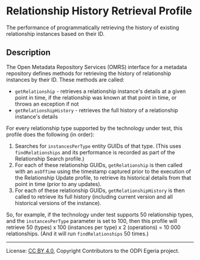 <!-- SPDX-License-Identifier: CC-BY-4.0 -->
<!-- Copyright Contributors to the ODPi Egeria project. -->

# Relationship History Retrieval Profile

The performance of programmatically retrieving the history of existing relationship instances based on their ID.

## Description

The Open Metadata Repository Services (OMRS) interface for a metadata
repository defines methods for retrieving the history of relationship instances by their ID.  These methods are called:

- `getRelationship` - retrieves a relationship instance's details at a given point in time, if the relationship was
  known at that point in time, or throws an exception if not
- `getRelationshipHistory` - retrieves the full history of a relationship instance's details

For every relationship type supported by the technology under test, this profile does the following (in order):

1. Searches for `instancesPerType` entity GUIDs of that type. (This uses `findRelationships` and its performance is recorded
   as part of the Relationship Search profile.)
1. For each of these relationship GUIDs, `getRelationship` is then called with an `asOfTime` using the timestamp captured
   prior to the execution of the Relationship Update profile, to retrieve its historical details from that point in time
   (prior to any updates).
1. For each of these relationship GUIDs, `getRelationshipHistory` is then called to retrieve its full history (including
   current version and all historical versions of the instance).

So, for example, if the technology under test supports 50 relationship types, and the `instancesPerType` parameter is
set to 100, then this profile will retrieve 50 (types) x 100 (instances per type) x 2 (operations) = 10 000
relationships. (And it will run `findRelationships` 50 times.)

----
License: [CC BY 4.0](https://creativecommons.org/licenses/by/4.0/),
Copyright Contributors to the ODPi Egeria project.